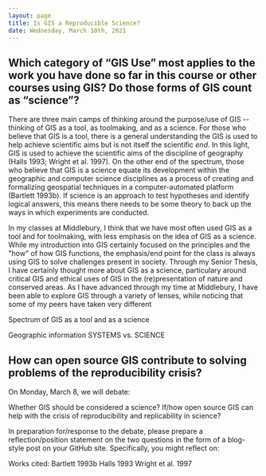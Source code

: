 ```yaml
---
layout: page
title: Is GIS a Reproducible Science?
date: Wednesday, March 10th, 2021
---
```


## Which category of “GIS Use” most applies to the work you have done so far in this course or other courses using GIS? Do those forms of GIS count as “science”?

There are three main camps of thinking around the purpose/use of GIS --thinking of GIS as a tool, as toolmaking, and as a science. For those who believe that GIS is a tool, there is a general understanding the GIS is used to help achieve scientific aims but is not itself the scientific *end*. In this light, GIS is used to achieve the scientific aims of the discipline of geography (Halls 1993; Wright et al. 1997). On the other end of the spectrum, those who believe that GIS is a science equate its development within the geographic and computer science disciplines as a process of creating and formalizing geospatial techniques in a computer-automated platform (Bartlett 1993b). If science is an approach to test hypotheses and identify logical answers, this means there needs to be some theory to back up the ways in which experiments are conducted. 

In my classes at Middlebury, I think that we have most often used GIS as a tool and for toolmaking, with less emphasis on the idea of GIS as a science. While my introduction into GIS certainly focused on the principles and the "how" of how GIS functions, the emphasis/end point for the class is always using GIS to solve challenges present in society. Through my Senior Thesis, I have certainly thought more about GIS as a science, particulary around critical GIS and ethical uses of GIS in the (re)presentation of nature and conserved areas. As I have advanced through my time at Middlebury, I have been able to explore GIS through a variety of lenses, while noticing that some of my peers have taken very different 

Spectrum of GIS as a tool and as a science

Geographic information SYSTEMS vs. SCIENCE




## How can open source GIS contribute to solving problems of the reproducibility crisis?



On Monday, March 8, we will debate:

Whether GIS should be considered a science?
If/how open source GIS can help with the crisis of reproducibility and replicability in science?

In preparation for/response to the debate, please prepare a reflection/position statement on the two questions in the form of a blog-style post on your GitHub site. Specifically, you might reflect on:


Works cited: 
Bartlett 1993b
Halls 1993
Wright et al. 1997
